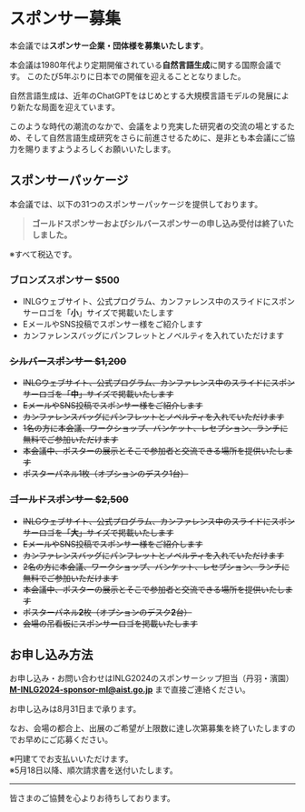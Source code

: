 # スポンサー募集

本会議では**スポンサー企業・団体様を募集いたします**。

本会議は1980年代より定期開催されている**自然言語生成**に関する国際会議です。
このたび5年ぶりに日本での開催を迎えることとなりました。

自然言語生成は、近年のChatGPTをはじめとする大規模言語モデルの発展により新たな局面を迎えています。

このような時代の潮流のなかで、会議をより充実した研究者の交流の場とするため、そして自然言語生成研究をさらに前進させるために、是非とも本会議にご協力を賜りますようよろしくお願いいたします。

## スポンサーパッケージ

本会議では、以下の31つのスポンサーパッケージを提供しております。  
> **ゴールドスポンサーおよびシルバースポンサーの申し込み受付は終了いたしました。** 

※すべて税込です。

### ブロンズスポンサー $500

- INLGウェブサイト、公式プログラム、カンファレンス中のスライドにスポンサーロゴを「**小**」サイズで掲載いたします
- EメールやSNS投稿でスポンサー様をご紹介します
- カンファレンスバッグにパンフレットとノベルティを入れていただけます

### <s>シルバースポンサー $1,200</s>

- <s>INLGウェブサイト、公式プログラム、カンファレンス中のスライドにスポンサーロゴを「**中**」サイズで掲載いたします</s>
- <s>EメールやSNS投稿でスポンサー様をご紹介します</s>
- <s>カンファレンスバッグにパンフレットとノベルティを入れていただけます</s>
- <s>1名の方に本会議、ワークショップ、バンケット、レセプション、ランチに無料でご参加いただけます</s>
- <s>本会議中、ポスターの展示とそこで参加者と交流できる場所を提供いたします</s>
 - <s>ポスターパネル1枚（オプションのデスク1台）</s>

### <s>ゴールドスポンサー $2,500</s>

- <s>INLGウェブサイト、公式プログラム、カンファレンス中のスライドにスポンサーロゴを「**大**」サイズで掲載いたします</s>
- <s>EメールやSNS投稿でスポンサー様をご紹介します</s>
- <s>カンファレンスバッグにパンフレットとノベルティを入れていただけます</s>
- <s>2名の方に本会議、ワークショップ、バンケット、レセプション、ランチに無料でご参加いただけます</s>
- <s>本会議中、ポスターの展示とそこで参加者と交流できる場所を提供いたします</s>
 - <s>ポスターパネル**2**枚（オプションのデスク**2**台）</s>
- <s>会場の吊看板にスポンサーロゴを掲載いたします</s>

## お申し込み方法

お申し込み・お問い合わせはINLG2024のスポンサーシップ担当（丹羽・濱園） **<a href=“mailto:M-INLG2024-sponsor-ml@aist.go.jp”>M-INLG2024-sponsor-ml@aist.go.jp</a>** まで直接ご連絡ください。

お申し込みは8月31日まで承ります。

なお、会場の都合上、出展のご希望が上限数に達し次第募集を終了いたしますのでお早めにご応募ください。

※円建てでお支払いいただけます。  
※5月18日以降、順次請求書を送付いたします。

---

皆さまのご協賛を心よりお待ちしております。
